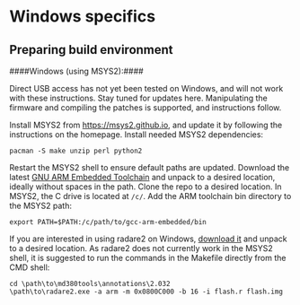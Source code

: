 # Windows specifics #

## Preparing build environment ##

####Windows (using MSYS2):####

Direct USB access has not yet been tested on Windows, and will not work with these instructions. Stay tuned for updates here.
Manipulating the firmware and compiling the patches is supported, and instructions follow.

Install MSYS2 from https://msys2.github.io, and update it by following the instructions on the homepage.
Install needed MSYS2 dependencies:

    pacman -S make unzip perl python2

Restart the MSYS2 shell to ensure default paths are updated.
Download the latest [GNU ARM Embedded Toolchain](https://launchpad.net/gcc-arm-embedded) and unpack to a desired location, ideally without spaces in the path.
Clone the repo to a desired location.
In MSYS2, the C drive is located at ```/c/```. Add the ARM toolchain bin directory to the MSYS2 path:

    export PATH=$PATH:/c/path/to/gcc-arm-embedded/bin

If you are interested in using radare2 on Windows, [download it](http://www.radare.org/) and unpack to a desired location. As radare2 does not currently work in the MSYS2 shell, it is suggested to run the commands in the Makefile directly from the CMD shell:

    cd \path\to\md380tools\annotations\2.032
	\path\to\radare2.exe -a arm -m 0x0800C000 -b 16 -i flash.r flash.img
